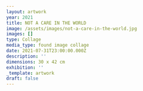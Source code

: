 ```yaml
---
layout: artwork
year: 2021
title: NOT A CARE IN THE WORLD
image: /assets/images/not-a-care-in-the-world.jpg
images: []
type: Collage
media_type: found image collage
date: 2021-07-31T23:00:00.000Z
description: ''
dimensions: 30 x 42 cm
exhibition: ''
_template: artwork
draft: false
---
```


